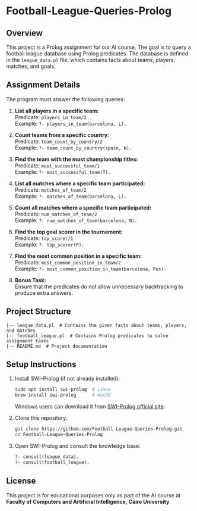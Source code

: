 # Football-League-Queries-Prolog

## Overview

This project is a Prolog assignment for our AI course. The goal is to query a football league database using Prolog predicates. The database is defined in the `league_data.pl` file, which contains facts about teams, players, matches, and goals.

## Assignment Details

The program must answer the following queries:

1. **List all players in a specific team:**  
   Predicate: `players_in_team/2`  
   Example: `?- players_in_team(barcelona, L).`

2. **Count teams from a specific country:**  
   Predicate: `team_count_by_country/2`  
   Example: `?- team_count_by_country(spain, N).`

3. **Find the team with the most championship titles:**  
   Predicate: `most_successful_team/1`  
   Example: `?- most_successful_team(T).`

4. **List all matches where a specific team participated:**  
   Predicate: `matches_of_team/2`  
   Example: `?- matches_of_team(barcelona, L).`

5. **Count all matches where a specific team participated:**  
   Predicate: `num_matches_of_team/2`  
   Example: `?- num_matches_of_team(barcelona, N).`

6. **Find the top goal scorer in the tournament:**  
   Predicate: `top_scorer/1`  
   Example: `?- top_scorer(P).`

7. **Find the most common position in a specific team:**  
   Predicate: `most_common_position_in_team/2`  
   Example: `?- most_common_position_in_team(barcelona, Pos).`

8. **Bonus Task:**  
   Ensure that the predicates do not allow unnecessary backtracking to produce extra answers.

## Project Structure
```
|-- league_data.pl  # Contains the given facts about teams, players, and matches
|-- football_league.pl  # Contains Prolog predicates to solve assignment tasks
|-- README.md  # Project documentation
```

## Setup Instructions
1. Install SWI-Prolog (if not already installed):
   ```sh
   sudo apt install swi-prolog  # Linux
   brew install swi-prolog      # macOS
   ```
   Windows users can download it from [SWI-Prolog official site](https://www.swi-prolog.org/).

2. Clone this repository:
   ```sh
   git clone https://github.com/Football-League-Queries-Prolog.git
   cd Football-League-Queries-Prolog
   ```

3. Open SWI-Prolog and consult the knowledge base:
   ```prolog
   ?- consult(league_data).
   ?- consult(football_league).
   ```

## License
This project is for educational purposes only as part of the AI course at **Faculty of Computers and Artificial Intelligence, Cairo University**.
